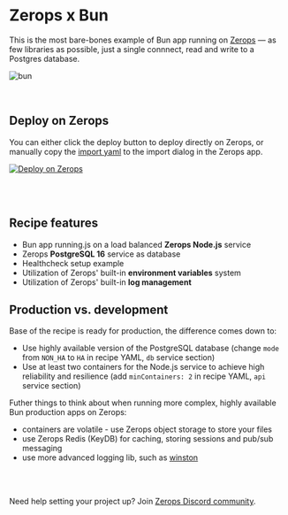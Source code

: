 # Zerops x Bun
This is the most bare-bones example of Bun app running on [Zerops](https://zerops.io) — as few libraries as possible, just a single connnect, read and write to a Postgres database.

![bun](https://github.com/zeropsio/recipe-shared-assets/blob/main/covers/cover-bun.png)

<br />

## Deploy on Zerops
You can either click the deploy button to deploy directly on Zerops, or manually copy the [import yaml](https://github.com/zeropsio/recipe-bun/blob/main/zerops-project-import.yml) to the import dialog in the Zerops app.

[![Deploy on Zerops](https://github.com/zeropsio/recipe-shared-assets/blob/main/deploy-button/green/deploy-button.svg)](https://app.zerops.io/recipe/bun)

<br/>
<br/>

## Recipe features
- Bun app running.js on a load balanced **Zerops Node.js** service
- Zerops **PostgreSQL 16** service as database
- Healthcheck setup example
- Utilization of Zerops' built-in **environment variables** system
- Utilization of Zerops' built-in **log management**

## Production vs. development
Base of the recipe is ready for production, the difference comes down to:

- Use highly available version of the PostgreSQL database (change `mode` from `NON_HA` to `HA` in recipe YAML, `db` service section)
- Use at least two containers for the Node.js service to achieve high reliability and resilience (add `minContainers: 2` in recipe YAML, `api` service section)

Futher things to think about when running more complex, highly available Bun production apps on Zerops:
- containers are volatile - use Zerops object storage to store your files
- use Zerops Redis (KeyDB) for caching, storing sessions and pub/sub messaging
- use more advanced logging lib, such as [winston](https://github.com/winstonjs/winston)

<br/>
<br/>

Need help setting your project up? Join [Zerops Discord community](https://discord.com/invite/WDvCZ54).
